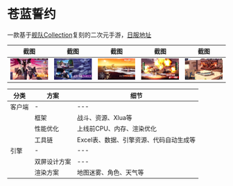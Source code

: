# 苍蓝誓约
一款基于<a href="https://zh.moegirl.org.cn/舰队Collection">舰队Collection</a>复刻的二次元手游，<a href="https://apps.apple.com/jp/app/id1484471032">日服地址</a>

| 截图 | 截图 | 截图 | 截图 | 截图 |
| --- | - | --- | --- | - |
| ![](iPhone_0.jpg) | ![](iPhone_1.jpg) | ![](iPhone_2.jpg) | ![](iPhone_3.jpg) | ![](iPhone_4.jpg)

| 分类 | 方案 | 细节 |
| --- | - | --- |
| 客户端 | - | --- |
|  | 框架 | 战斗、资源、Xlua等 |
|  | 性能优化 | 上线前CPU、内存、渲染优化 |
|  | 工具链 | Excel表、数据、引擎资源、代码自动生成等 |
| 引擎 | - | --- |
|  | 双屏设计方案 | --- |
|  | 渲染方案 | 地图迷雾、角色、天气等 |
